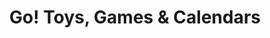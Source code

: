 ---
title: "Go! Toys, Games & Calendars"
url: /lancaster/go-toys-games-and-calendars/
shop: toys
---